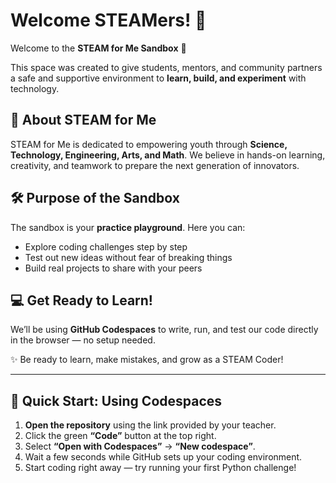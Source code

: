 # Welcome STEAMers! 🌟  

Welcome to the **STEAM for Me Sandbox** 🎉  

This space was created to give students, mentors, and community partners a safe and supportive environment to **learn, build, and experiment** with technology.  

## 🌻 About STEAM for Me  
STEAM for Me is dedicated to empowering youth through **Science, Technology, Engineering, Arts, and Math**. We believe in hands-on learning, creativity, and teamwork to prepare the next generation of innovators.  

## 🛠️ Purpose of the Sandbox  
The sandbox is your **practice playground**. Here you can:  
- Explore coding challenges step by step  
- Test out new ideas without fear of breaking things  
- Build real projects to share with your peers  

## 💻 Get Ready to Learn!  
We’ll be using **GitHub Codespaces** to write, run, and test our code directly in the browser — no setup needed.  

✨ Be ready to learn, make mistakes, and grow as a STEAM Coder!  

---

## 🚀 Quick Start: Using Codespaces  

1. **Open the repository** using the link provided by your teacher.  
2. Click the green **“Code”** button at the top right.  
3. Select **“Open with Codespaces”** → **“New codespace”**.  
4. Wait a few seconds while GitHub sets up your coding environment.  
5. Start coding right away — try running your first Python challenge!  
